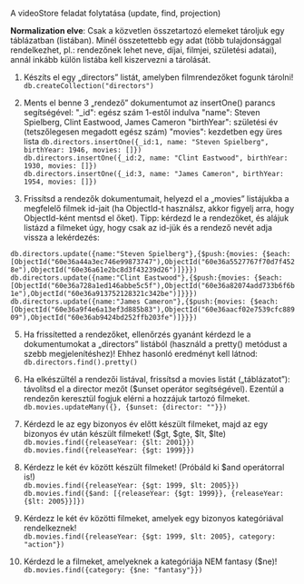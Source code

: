 A videoStore feladat folytatása (update, find, projection)

**Normalization elve**:  Csak a közvetlen összetartozó elemeket tároljuk egy táblázatban (listában). Minél összetettebb egy adat (több tulajdonsággal rendelkezhet, pl.: rendezőnek lehet neve, díjai, filmjei, születési adatai), annál inkább külön listába kell kiszervezni a tárolását.

1. Készíts el egy „directors” listát, amelyben filmrendezőket fogunk tárolni!  
`db.createCollection("directors")`

2. Ments el benne 3 „rendező” dokumentumot az insertOne() parancs segítségével:
"_id": egész szám 1-estől indulva
"name": Steven Spielberg, Clint Eastwood, James Cameron
"birthYear": születési év (tetszőlegesen megadott egész szám)
"movies": kezdetben egy üres lista
`db.directors.insertOne({_id:1, name: "Steven Spielberg", birthYear: 1946, movies: []})`  
`db.directors.insertOne({_id:2, name: "Clint Eastwood", birthYear: 1930, movies: []})`  
`db.directors.insertOne({_id:3, name: "James Cameron", birthYear: 1954, movies: []})` 

4. Frissítsd  a rendezők dokumentumait, helyezd el a „movies” listájukba a megfelelő filmek id-jait (ha ObjectId-t használsz, akkor figyelj arra, hogy ObjectId-ként mentsd el őket). Tipp: kérdezd le a rendezőket, és alájuk listázd a filmeket úgy, hogy csak az id-jük és a rendező nevét adja vissza a lekérdezés:

`db.directors.update({name:"Steven Spielberg"},{$push:{movies: {$each: [ObjectId("60e36a44a3ec746e99873747"),ObjectId("60e36a5527767f70d7f4528e"),ObjectId("60e36a61e2bc8d3f43239d26")]}}})`  
`db.directors.update({name:"Clint Eastwood"},{$push:{movies: {$each: [ObjectId("60e36a728a1ed146abbe5c5f"),ObjectId("60e36a82074add733b6f6b1e"),ObjectId("60e36a913752128321c342be")]}}})`  
`db.directors.update({name:"James Cameron"},{$push:{movies: {$each: [ObjectId("60e36a9f4e6a13ef3d885b83"),ObjectId("60e36aacf02e7539cfc88909"),ObjectId("60e36ab9424bd252ffb203fe")]}}})`

5. Ha frissítetted a rendezőket, ellenőrzés gyanánt kérdezd le a dokumentumokat a „directors” listából (használd a pretty() metódust a szebb megjelenítéshez)! Ehhez hasonló eredményt kell látnod:
`db.directors.find().pretty()`

6. Ha elkészültél a rendezői listával, frissítsd a movies listát („táblázatot”): távolítsd el a director mezőt ($unset operátor segítségével). Ezentúl a rendezőn keresztül fogjuk elérni a hozzájuk tartozó filmeket.
`db.movies.updateMany({}, {$unset: {director: ""}})`

7. Kérdezd le az egy bizonyos év előtt készült filmeket, majd az egy bizonyos év után készült filmeket! ($gt, $gte, $lt, $lte)  
`db.movies.find({releaseYear: {$lt: 2001}})`
`db.movies.find({releaseYear: {$gt: 1999}})`

8. Kérdezz le két év között készült filmeket! (Próbáld ki $and operátorral is!)  
`db.movies.find({releaseYear: {$gt: 1999, $lt: 2005}})`  
`db.movies.find({$and: [{releaseYear: {$gt: 1999}}, {releaseYear: {$lt: 2005}}]})`

9. Kérdezz le két év közötti filmeket, amelyek egy bizonyos kategóriával rendelkeznek!  
`db.movies.find({releaseYear: {$gt: 1999, $lt: 2005}, category: "action"})`

10. Kérdezd le a filmeket, amelyeknek a kategóriája NEM fantasy ($ne)!  
`db.movies.find({category: {$ne: "fantasy"}})`